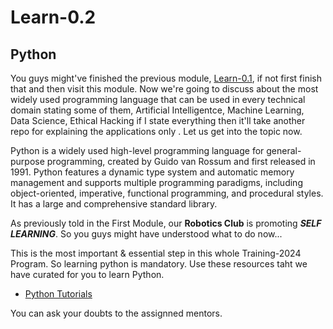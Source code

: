 # Learn-0.2
## Python

You  guys might've finished the previous module, [Learn-0.1](https://github.com/Training-2024/Learn-0.1), if not first finish that and then visit this module. Now we're going to discuss about the most widely used programming language that can be used in every technical domain stating some of them, Artificial Intelligentce, Machine Learning, Data Science, Ethical Hacking if I state everything then it'll take another repo for explaining the applications only . Let us get into the topic now.

Python is a widely used high-level programming language for general-purpose programming, created by Guido van Rossum and first released in 1991. Python features a dynamic type system and automatic memory management and supports multiple programming paradigms, including object-oriented, imperative, functional programming, and procedural styles. It has a large and comprehensive standard library.

As previously told in the First Module, our **Robotics Club** is promoting **_SELF LEARNING_**. So you guys might have understood what to do now...

This is the most important & essential step in this whole Training-2024 Program. So learning python is mandatory. Use these resources taht we have curated for you to learn Python.

- [Python Tutorials](https://github.com/Training-2024/Learn-0.2/tree/main/python_tutorials)

You can ask your doubts to the assignned mentors.
